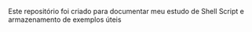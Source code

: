 Este repositório foi criado para documentar meu estudo de Shell Script e armazenamento de exemplos úteis
